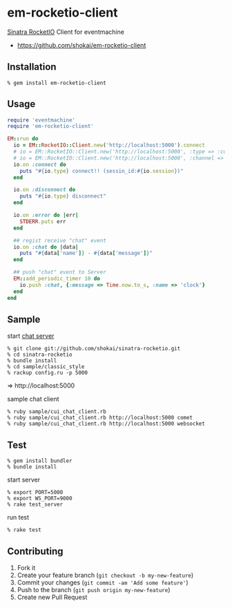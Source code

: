 em-rocketio-client
==================
[Sinatra RocketIO](https://github.com/shokai/sinatra-rocketio) Client for eventmachine

* https://github.com/shokai/em-rocketio-client

Installation
------------

    % gem install em-rocketio-client


Usage
-----

```ruby
require 'eventmachine'
require 'em-rocketio-client'

EM::run do
  io = EM::RocketIO::Client.new('http://localhost:5000').connect
  # io = EM::RocketIO::Client.new('http://localhost:5000', :type => :comet).connect
  # io = EM::RocketIO::Client.new('http://localhost:5000', :channel => '1').connect
  io.on :connect do
    puts "#{io.type} connect!! (sessin_id:#{io.session})"
  end

  io.on :disconnect do
    puts "#{io.type} disconnect"
  end

  io.on :error do |err|
    STDERR.puts err
  end

  ## regist receive "chat" event
  io.on :chat do |data|
    puts "#{data['name']} - #{data['message']}"
  end

  ## push "chat" event to Server
  EM::add_periodic_timer 10 do
    io.push :chat, {:message => Time.now.to_s, :name => 'clock'}
  end
end
```


Sample
------

start [chat server](https://github.com/shokai/rocketio-chat-sample)

    % git clone git://github.com/shokai/sinatra-rocketio.git
    % cd sinatra-rocketio
    % bundle install
    % cd sample/classic_style
    % rackup config.ru -p 5000

=> http://localhost:5000


sample chat client

    % ruby sample/cui_chat_client.rb
    % ruby sample/cui_chat_client.rb http://localhost:5000 comet
    % ruby sample/cui_chat_client.rb http://localhost:5000 websocket


Test
----

    % gem install bundler
    % bundle install

start server

    % export PORT=5000
    % export WS_PORT=9000
    % rake test_server

run test

    % rake test


Contributing
------------

1. Fork it
2. Create your feature branch (`git checkout -b my-new-feature`)
3. Commit your changes (`git commit -am 'Add some feature'`)
4. Push to the branch (`git push origin my-new-feature`)
5. Create new Pull Request
